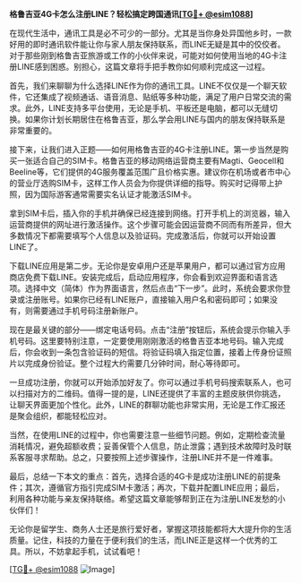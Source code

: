 **格鲁吉亚4G卡怎么注册LINE？轻松搞定跨国通讯[[TG💪+ @esim1088](https://t.me/s/esim1088)]**

在现代生活中，通讯工具是必不可少的一部分。尤其是当你身处异国他乡时，一款好用的即时通讯软件能让你与家人朋友保持联系，而LINE无疑是其中的佼佼者。对于那些刚到格鲁吉亚旅游或工作的小伙伴来说，可能对如何使用当地的4G卡注册LINE感到困惑。别担心，这篇文章将手把手教你如何顺利完成这一过程。

首先，我们来聊聊为什么选择LINE作为你的通讯工具。LINE不仅仅是一个聊天软件，它还集成了视频通话、语音消息、贴纸等多种功能，满足了用户日常交流的需求。此外，LINE支持多平台使用，无论是手机、平板还是电脑，都可以无缝切换。如果你计划长期居住在格鲁吉亚，那么学会用LINE与国内的朋友保持联系是非常重要的。

接下来，让我们进入正题——如何用格鲁吉亚的4G卡注册LINE。第一步当然是购买一张适合自己的SIM卡。格鲁吉亚的移动网络运营商主要有Magti、Geocell和Beeline等，它们提供的4G服务覆盖范围广且价格实惠。建议你在机场或者市中心的营业厅选购SIM卡，这样工作人员会为你提供详细的指导。购买时记得带上护照，因为国际游客通常需要实名认证才能激活SIM卡。

拿到SIM卡后，插入你的手机并确保已经连接到网络。打开手机上的浏览器，输入运营商提供的网址进行激活操作。这个步骤可能会因运营商不同而有所差异，但大多数情况下都需要填写个人信息以及验证码。完成激活后，你就可以开始设置LINE了。

下载LINE应用是第二步。无论你是安卓用户还是苹果用户，都可以通过官方应用商店免费下载LINE。安装完成后，启动应用程序，你会看到欢迎界面和语言选项。选择中文（简体）作为界面语言，然后点击“下一步”。此时，系统会要求你登录或注册账号。如果你已经有LINE账户，直接输入用户名和密码即可；如果没有，则需要通过手机号码注册新账户。

现在是最关键的部分——绑定电话号码。点击“注册”按钮后，系统会提示你输入手机号码。这里要特别注意，一定要使用刚刚激活的格鲁吉亚本地号码。输入完成后，你会收到一条包含验证码的短信。将验证码填入指定位置，接着上传身份证照片以完成身份验证。整个过程大约需要几分钟时间，耐心等待即可。

一旦成功注册，你就可以开始添加好友了。你可以通过手机号码搜索联系人，也可以扫描对方的二维码。值得一提的是，LINE还提供了丰富的主题皮肤供你挑选，让聊天界面更加个性化。此外，LINE的群聊功能也非常实用，无论是工作汇报还是聚会组织，都能轻松应对。

当然，在使用LINE的过程中，你也需要注意一些细节问题。例如，定期检查流量消耗情况，避免超额收费；妥善保管个人信息，防止泄露；遇到技术故障时及时联系客服寻求帮助。总之，只要按照上述步骤操作，注册LINE并不是一件难事。

最后，总结一下本文的重点：首先，选择合适的4G卡是成功注册LINE的前提条件；其次，遵循官方指引完成SIM卡激活；再次，下载并配置LINE应用；最后，利用各种功能与亲友保持联络。希望这篇文章能够帮到正在为注册LINE发愁的小伙伴们！

无论你是留学生、商务人士还是旅行爱好者，掌握这项技能都将大大提升你的生活质量。记住，科技的力量在于便利我们的生活，而LINE正是这样一个优秀的工具。所以，不妨拿起手机，试试看吧！

[[TG💪+ @esim1088](https://t.me/s/esim1088) ![Image](https://i.postimg.cc/4NQfJmqS/Snipaste-2025-05-13-00-14-12.png)]